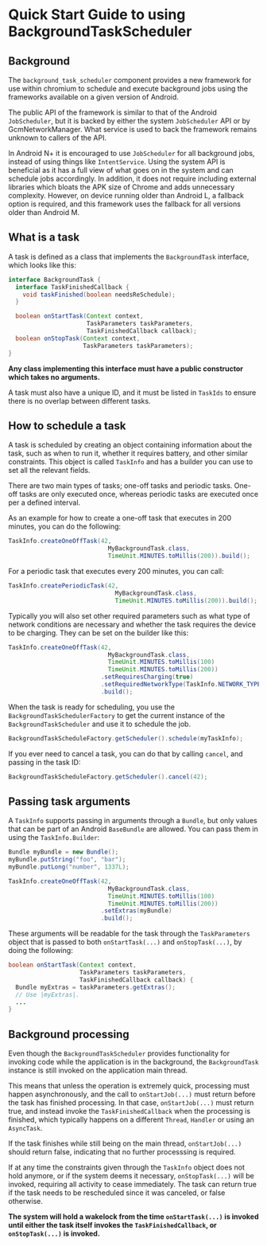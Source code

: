 # Quick Start Guide to using BackgroundTaskScheduler

## Background

The `background_task_scheduler` component provides a new framework for use
within chromium to schedule and execute background jobs using the frameworks
available on a given version of Android.

The public API of the framework is similar to that of the Android
`JobScheduler`, but it is backed by either the system `JobScheduler` API or by
GcmNetworkManager. What service is used to back the framework remains unknown to
callers of the API.

In Android N+ it is encouraged to use `JobScheduler` for all background jobs,
instead of using things like `IntentService`. Using the system API is beneficial
as it has a full view of what goes on in the system and can schedule jobs
accordingly. In addition, it does not require including external libraries
which bloats the APK size of Chrome and adds unnecessary complexity. However,
on device running older than Android L, a fallback option is required, and this
framework uses the fallback for all versions older than Android M.

## What is a task

A task is defined as a class that implements the `BackgroundTask` interface,
which looks like this:

```java
interface BackgroundTask {
  interface TaskFinishedCallback {
    void taskFinished(boolean needsReSchedule);
  }

  boolean onStartTask(Context context,
                      TaskParameters taskParameters,
                      TaskFinishedCallback callback);
  boolean onStopTask(Context context,
                     TaskParameters taskParameters);
}
```

**Any class implementing this interface must have a public constructor which takes
no arguments.**

A task must also have a unique ID, and it must be listed in `TaskIds` to ensure
there is no overlap between different tasks.

## How to schedule a task

A task is scheduled by creating an object containing information about the task,
such as when to run it, whether it requires battery, and other similar
constraints. This object is called `TaskInfo` and has a builder you can use
to set all the relevant fields.

There are two main types of tasks; one-off tasks and periodic tasks. One-off
tasks are only executed once, whereas periodic tasks are executed once per
a defined interval.

As an example for how to create a one-off task that executes in 200 minutes,
you can do the following:

```java
TaskInfo.createOneOffTask(42,
                            MyBackgroundTask.class,
                            TimeUnit.MINUTES.toMillis(200)).build();
```

For a periodic task that executes every 200 minutes, you can call:

```java
TaskInfo.createPeriodicTask(42,
                              MyBackgroundTask.class,
                              TimeUnit.MINUTES.toMillis(200)).build();
```

Typically you will also set other required parameters such as what type of
network conditions are necessary and whether the task requires the device to
be charging. They can be set on the builder like this:

```java
TaskInfo.createOneOffTask(42,
                            MyBackgroundTask.class,
                            TimeUnit.MINUTES.toMillis(100)
                            TimeUnit.MINUTES.toMillis(200))
                          .setRequiresCharging(true)
                          .setRequiredNetworkType(TaskInfo.NETWORK_TYPE_UNMETERED)
                          .build();
```

When the task is ready for scheduling, you use the
`BackgroundTaskSchedulerFactory` to get the current instance of the
`BackgroundTaskScheduler` and use it to schedule the job.

```java
BackgroundTaskScheduleFactory.getScheduler().schedule(myTaskInfo);
```

If you ever need to cancel a task, you can do that by calling `cancel`, and
passing in the task ID:

```java
BackgroundTaskScheduleFactory.getScheduler().cancel(42);
```

## Passing task arguments

A `TaskInfo` supports passing in arguments through a `Bundle`, but only values
that can be part of an Android `BaseBundle` are allowed. You can pass them in
using the `TaskInfo.Builder`:

```java
Bundle myBundle = new Bundle();
myBundle.putString("foo", "bar");
myBundle.putLong("number", 1337L);

TaskInfo.createOneOffTask(42,
                            MyBackgroundTask.class,
                            TimeUnit.MINUTES.toMillis(100)
                            TimeUnit.MINUTES.toMillis(200))
                          .setExtras(myBundle)
                          .build();
```

These arguments will be readable for the task through the `TaskParameters`
object that is passed to both `onStartTask(...)` and `onStopTask(...)`, by
doing the following:

```java
boolean onStartTask(Context context,
                    TaskParameters taskParameters,
                    TaskFinishedCallback callback) {
  Bundle myExtras = taskParameters.getExtras();
  // Use |myExtras|.
  ...
}
```

## Background processing

Even though the `BackgroundTaskScheduler` provides functionality for invoking
code while the application is in the background, the `BackgroundTask` instance
is still invoked on the application main thread.

This means that unless the operation is extremely quick, processing must happen
asynchronously, and the call to `onStartJob(...)` must return before the task
has finished processing. In that case, `onStartJob(...)` must return true, and
instead invoke the `TaskFinishedCallback` when the processing is finished, which
typically happens on a different `Thread`, `Handler` or using an `AsyncTask`.

If the task finishes while still being on the main thread, `onStartJob(...)`
should return false, indicating that no further processsing is required.

If at any time the constraints given through the `TaskInfo` object does not
hold anymore, or if the system deems it necessary, `onStopTask(...)` will be
invoked, requiring all activity to cease immediately. The task can return true
if the task needs to be rescheduled since it was canceled, or false otherwise.

**The system will hold a wakelock from the time `onStartTask(...)` is invoked
until either the task itself invokes the `TaskFinishedCallback`, or
`onStopTask(...)` is invoked.**
